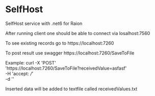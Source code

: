 # SelfHost
SelfHost service with .net6 for Raion

After running client one should be able to connect via losalhost:7560

To see existing records go to https://localhost:7260

To post result use swagger https://localhost:7260/SaveToFile

Example:
curl -X 'POST' \
  'https://localhost:7260/SaveToFile?receivedValue=asfasf' \
  -H 'accept: */*' \
  -d ''
  
Inserted data will be added to textfile called receivedValues.txt
